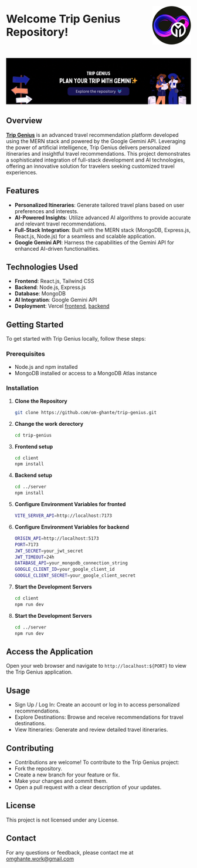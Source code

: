 <div style="display: flex; justify-content: space-between; align-items: center; height: 150px;">
   <div align="left">
    <h3 style="margin: 0; font-size: 30px;">Welcome Trip Genius Repository!</h3>
  </div>
   <div align="right">
    <img src="./z-other/logo.png" width="128" align="right" />
  </div>
</div>

![Repository Banner](./z-other/Trip-Genius.gif)

## Overview

[**Trip Genius**](https://om-ghante-trip-genius.vercel.app/) is an advanced travel recommendation platform developed using the MERN stack and powered by the Google Gemini API. Leveraging the power of artificial intelligence, Trip Genius delivers personalized itineraries and insightful travel recommendations. This project demonstrates a sophisticated integration of full-stack development and AI technologies, offering an innovative solution for travelers seeking customized travel experiences.

## Features

- **Personalized Itineraries**: Generate tailored travel plans based on user preferences and interests.
- **AI-Powered Insights**: Utilize advanced AI algorithms to provide accurate and relevant travel recommendations.
- **Full-Stack Integration**: Built with the MERN stack (MongoDB, Express.js, React.js, Node.js) for a seamless and scalable application.
- **Google Gemini API**: Harness the capabilities of the Gemini API for enhanced AI-driven functionalities.

## Technologies Used

- **Frontend**: React.js, Tailwind CSS
- **Backend**: Node.js, Express.js
- **Database**: MongoDB
- **AI Integration**: Google Gemini API
- **Deployment**: Vercel [frontend](https://om-ghante-trip-genius.vercel.app/), [backend](https://trip-genius-server.vercel.app/)

## Getting Started

To get started with Trip Genius locally, follow these steps:

### Prerequisites

- Node.js and npm installed
- MongoDB installed or access to a MongoDB Atlas instance

### Installation

1. **Clone the Repository**

   ```bash
   git clone https://github.com/om-ghante/trip-genius.git
2. **Change the work derectory**

   ```bash
   cd trip-genius
3. **Frontend setup**

   ```bash
   cd client
   npm install
4. **Backend setup**

   ```bash
   cd ../server
   npm install
4. **Configure Environment Variables for fronted**

   ```bash
   VITE_SERVER_API=http://localhost:7173
4. **Configure Environment Variables for backend**

   ```bash
   ORIGIN_API=http://localhost:5173
   PORT=7173
   JWT_SECRET=your_jwt_secret
   JWT_TIMEOUT=24h
   DATABASE_API=your_mongodb_connection_string
   GOOGLE_CLIENT_ID=your_google_client_id
   GOOGLE_CLIENT_SECRET=your_google_client_secret
3. **Start the Development Servers**

   ```bash
   cd client
   npm run dev
4. **Start the Development Servers**

   ```bash
   cd ../server
   npm run dev

## Access the Application

Open your web browser and navigate to `http://localhost:${PORT}` to view the Trip Genius application.

## Usage
- Sign Up / Log In: Create an account or log in to access personalized recommendations.
- Explore Destinations: Browse and receive recommendations for travel destinations.
- View Itineraries: Generate and review detailed travel itineraries.

## Contributing
- Contributions are welcome! To contribute to the Trip Genius project:
- Fork the repository.
- Create a new branch for your feature or fix.
- Make your changes and commit them.
- Open a pull request with a clear description of your updates.

## License
 This project is not licensed under any License.

## Contact
 For any questions or feedback, please contact me at omghante.work@gmail.com